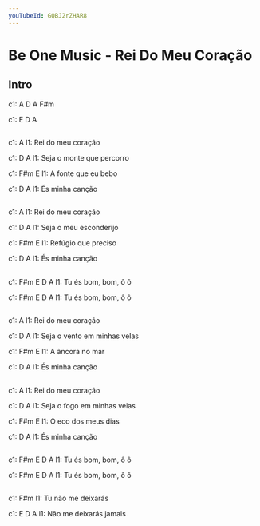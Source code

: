 ```yaml
---
youTubeId: GQBJ2rZHAR8
---
```


# Be One Music - Rei Do Meu Coração

## Intro
c1:  A  D  A  F#m

c1:      E  D  A

## 

c1:         A
l1: Rei do meu coração

c1:          D           A
l1: Seja o monte que percorro

c1:     F#m          E
l1: A fonte que eu bebo

c1:     D         A
l1: És minha canção

## 

c1:         A
l1: Rei do meu coração

c1:         D          A
l1: Seja o meu esconderijo

c1:    F#m           E
l1: Refúgio que preciso

c1:     D         A
l1: És minha canção

## 

c1:        F#m   E   D A
l1: Tu és bom, bom, ô ô

c1:        F#m   E   D A
l1: Tu és bom, bom, ô ô

## 

c1:         A
l1: Rei do meu coração

c1:          D              A
l1: Seja o vento em minhas velas

c1:    F#m        E
l1: A âncora no mar

c1:     D         A
l1: És minha canção

## 

c1:         A
l1: Rei do meu coração

c1:         D              A
l1: Seja o fogo em minhas veias

c1:    F#m           E
l1: O eco dos meus dias

c1:     D         A
l1: És minha canção

## 

c1:        F#m   E   D A
l1: Tu és bom, bom, ô ô

c1:        F#m   E   D A
l1: Tu és bom, bom, ô ô

## 

c1:     F#m
l1: Tu não me deixarás

c1:  E              D     A
l1: Não me deixarás jamais
